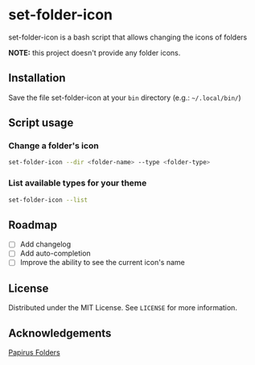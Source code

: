 # set-folder-icon

set-folder-icon is a bash script that allows changing the icons of folders

**NOTE:** this project doesn't provide any folder icons.

## Installation

Save the file set-folder-icon at your `bin` directory (e.g.: `~/.local/bin/`)

## Script usage

### Change a folder's icon

```bash
set-folder-icon --dir <folder-name> --type <folder-type>
```

### List available types for your theme

```bash
set-folder-icon --list
```

## Roadmap

- [ ] Add changelog
- [ ] Add auto-completion
- [ ] Improve the ability to see the current icon's name

## License

Distributed under the MIT License. See `LICENSE` for more information.

## Acknowledgements

[Papirus Folders](https://github.com/PapirusDevelopmentTeam/papirus-folders)
